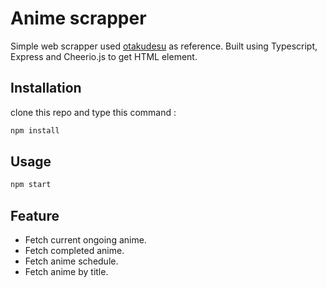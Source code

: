 # Anime scrapper

Simple web scrapper used [otakudesu](https://pip.pypa.io/en/stable/) as reference. Built using Typescript, Express and Cheerio.js to get HTML element.

## Installation

clone this repo and type this command :

```bash
npm install
```

## Usage

```bash
npm start
```

## Feature

- Fetch current ongoing anime.
- Fetch completed anime.
- Fetch anime schedule.
- Fetch anime by title.
